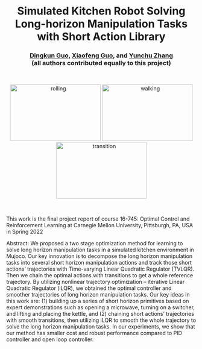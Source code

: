<h1 align="center">
Simulated Kitchen Robot Solving Long-horizon Manipulation Tasks with Short Action Library
</h1>

<div align="center">
<h3>
<a href="https://dkguo.com">Dingkun Guo</a>,
<a href="https://github.com/Xiaofeng-Guo">Xiaofeng Guo</a>, and
<a href="https://yunchuzhang.github.io">Yunchu Zhang</a> 
<br>
(all authors contributed equally to this project)
</h3>

<br>
<p align="center">
<img src="images/rolling.gif" alt="rolling" height="150" width="240"/>
<img src="images/walking.gif" alt="walking" height="150" width="240"/>
<img src="images/transition.gif" alt="transition" height="150" width="240"/>
</p>
<br>
</div>





This work is the final project report of course 16-745: Optimal Control and Reinforcement Learning at Carnegie Mellon University, Pittsburgh, PA, USA in Spring 2022

Abstract: We proposed a two stage optimization method for learning to solve long horizon manipulation tasks in a simulated kitchen environment in Mujoco. Our key innovation is to decompose the long horizon manipulation tasks into several short horizon manipulation actions and track those short actions’ trajectories with Time-varying Linear Quadratic Regulator (TVLQR). Then we chain the optimal actions with transitions to get a whole reference trajectory. By utilizing nonlinear trajectory optimization – iterative Linear Quadratic Regulator (iLQR), we obtained the optimal controller and smoother trajectories of long horizon manipulation tasks. Our key ideas in this work are: (1) building up a series of short horizon primitives based on expert demonstrations such as opening a microwave, turning on a switcher, and lifting and placing the kettle, and (2) chaining short actions’ trajectories with smooth transitions, then utilizing iLQR to smooth the whole trajectory to solve the long horizon manipulation tasks. In our experiments, we show that our method has smaller cost and robust performance compared to PID controller and open loop controller.
